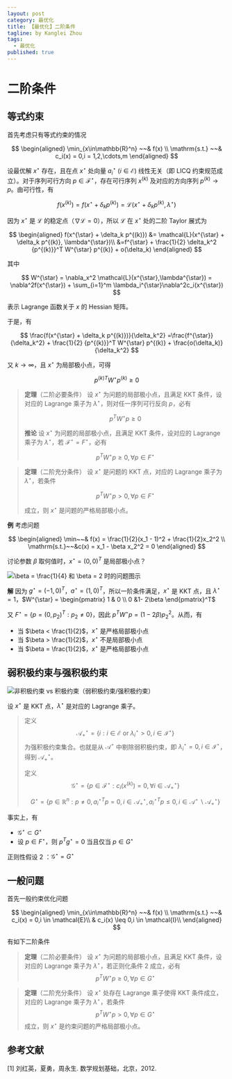 ```yaml
---
layout: post
category: 最优化
title: 【最优化】二阶条件
tagline: by Kanglei Zhou
tags: 
  - 最优化
published: true
---
```




# 二阶条件

## 等式约束

首先考虑只有等式约束的情况



$$
\begin{aligned}
\min_{x\in\mathbb{R}^n} ~~& f(x) \\
\mathrm{s.t.} ~~& c_i(x) = 0,i = 1,2,\cdots,m
\end{aligned}
$$



设最优解 $x^{\star}$ 存在，且在点 $x^{\star}$ 处向量 $a_i^{\star} ~(i \in\mathcal{E})$ 线性无关（即 LICQ 约束规范成立）。对于序列可行方向 $p \in \mathcal{F}^{\star}$，存在可行序列 $x^{(k)}$ 及对应的方向序列 $p^{(k)} \to p$。由可行性，有



$$
f(x^{(k)}) = f(x^{\star} + \delta_k p^{(k)}) = \mathcal{L}(x^{\star} + \delta_k p^{(k)}, \lambda^{\star})
$$



因为 $x^{\star}$ 是 $\mathcal{L}$ 的稳定点（$\nabla \mathcal{L} = 0$），所以 $\mathcal{L}$ 在 $x^{\star}$ 处的二阶 Taylor 展式为



$$
\begin{aligned}
f(x^{\star} + \delta_k p^{(k)}) &= \mathcal{L}(x^{\star} + \delta_k p^{(k)}, \lambda^{\star})\\
&=f^{\star} + \frac{1}{2} \delta_k^2 {p^{(k)}}^T W^{\star} p^{(k)} + o(\delta_k)
\end{aligned}
$$

其中 



$$
W^{\star} = \nabla_x^2 \mathcal{L}(x^{\star},\lambda^{\star}) = \nabla^2f(x^{\star}) + \sum_{i=1}^m \lambda_i^{\star}\nabla^2c_i(x^{\star})
$$



表示 Lagrange 函数关于 $x$ 的 Hessian 矩阵。

于是，有



$$
\frac{f(x^{\star} + \delta_k p^{(k)})}{\delta_k^2}
=\frac{f^{\star}}{\delta_k^2} + \frac{1}{2}  {p^{(k)}}^T W^{\star} p^{(k)} + \frac{o(\delta_k)}{\delta_k^2}
$$



又 $k \to \infty$，且 $x^{\star}$ 为局部极小点，可得

$$
{p^{(k)}}^T W^{\star} p^{(k)}\geq 0
$$




> **定理**（二阶必要条件）	设 $x^{\star}$ 为问题的局部极小点，且满足 KKT 条件，设对应的 Lagrange 乘子为 $\lambda^{\star}$，则对任一序列可行反向 $p$，必有
>
> 
> $$
> p^T W^{\star} p \geq 0
> $$
> 
>
> **推论**	设 $x^{\star}$ 为问题的局部极小点，且满足 KKT 条件，设对应的 Lagrange 乘子为 $\lambda^{\star}$，若 $\mathcal{F}^{\star} = F^{\star}$，必有
>
> 
> $$
> p^T W^{\star} p \geq 0, \forall p \in F^{\star}
> $$

> **定理**（二阶充分条件）	设 $x^{\star}$ 是问题的 KKT 点，对应的 Lagrange 乘子为 $\lambda^{\star}$，若条件
>
> 
> $$
> p^TW^{\star}p > 0, \forall p \in F^{\star}
> $$
> 
>
> 成立，则 $x^{\star}$ 是问题的严格局部极小点。

**例**	考虑问题


$$
\begin{aligned}
\min~~& f(x) = \frac{1}{2}(x_1 - 1)^2 + \frac{1}{2}x_2^2 \\
\mathrm{s.t.}~~&c(x) = x_1 - \beta x_2^2 = 0
\end{aligned}
$$


讨论参数 $\beta$ 取何值时，$x^{\star}=(0,0)^T$ 是局部极小点？

![$\beta = \frac{1}{4}$ 和 $\beta = 2$ 时的问题图示](https://cdn.jsdelivr.net/gh/ZhouKanglei/jidianxia/2021-1-10/1610283464322-second_order_example.png)



**解**	因为 $g^{\star} = (-1,0)^T$，$a^{\star} = (1,0)^T$，所以一阶条件满足，$x^{\star}$ 是 KKT 点，且 $\lambda^{\star} = 1$，$W^{\star} = \begin{pmatrix} 1 & 0 \\ 0 &1- 2\beta \end{pmatrix}^T$

又 $F^{\star} = \{p=(0,p_2)^T:p_2\neq0\}$，因此 $p^TW^{\star}p = (1-2\beta)p_2^2$。从而，有

- 当 $\beta < \frac{1}{2}$，$x^{\star}$ 是严格局部极小点
- 当 $\beta > \frac{1}{2}$，$x^{\star}$ 不是局部极小点
- 当 $\beta = \frac{1}{2}$，$x^{\star}$ 是严格局部极小点

## 弱积极约束与强积极约束

![非积极约束 vs 积极约束（弱积极约束/强积极约束）](https://cdn.jsdelivr.net/gh/ZhouKanglei/jidianxia/2021-1-10/1610284255083-active_condition.png)

设 $x^{\star}$ 是 KKT 点，$\lambda^{\star}$ 是对应的 Lagrange 乘子。

> 定义
> $$
> \mathcal{A}^{\star}_+ = \{i:i\in\mathcal{E} ~\mathrm{or}~ \lambda_i^{\star} > 0 ,i\in\mathcal{I}^{\star}\}
> $$
> 为强积极约束集合。也就是从 $\mathcal{A}^{\star}$ 中剔除弱积极约束，即 $\lambda^{\star}_i = 0,i\in\mathcal{I}^{\star}$，得到 $\mathcal{A}^{\star}_+$。
>
> 定义 
> $$
> \mathcal{G}^{\star} = \{p\in\mathcal{F}^{\star}:c_i(x^{(k)}) = 0,\forall i \in \mathcal{A}^{\star}_+\}
> $$
>
> $$
> G^{\star} = \{p\in \mathbb{R}^n: p \neq 0, {a_i^{\star}}^Tp = 0, i \in \mathcal{A}^{\star}_+, {a_i^{\star}}^Tp \leq 0, i \in \mathcal{A}^{\star} \backslash \mathcal{A}_+^{\star}\}
> $$

事实上，有

- $\mathcal{G}^{\star} \subset G^{\star}$
- 设 $p \in F^{\star}$，则 $p^T g^{\star} = 0$ 当且仅当 $p \in G^{\star}$

正则性假设 2 ：$\mathcal{G}^{\star} = G^{\star}$

## 一般问题

首先一般约束优化问题


$$
\begin{aligned}
\min_{x\in\mathbb{R}^n} ~~& f(x) \\
\mathrm{s.t.} ~~& c_i(x) = 0,i \in \mathcal{E}\\
& c_i(x) \leq 0,i \in \mathcal{I}\\
\end{aligned}
$$


有如下二阶条件

> **定理**（二阶必要条件）	设 $x^{\star}$ 为问题的局部极小点，且满足 KKT 条件，设对应的 Lagrange 乘子为 $\lambda^{\star}$，若正则化条件 2 成立，必有
> $$
> p^T W^{\star} p \geq 0,\forall p \in G^{\star}
> $$

> **定理**（二阶充分条件）	设 $x^{\star}$ 处存在 Lagrange 乘子使得 KKT 条件成立，对应的 Lagrange 乘子为 $\lambda^{\star}$，若条件
> $$
> p^TW^{\star}p > 0, \forall p \in G^{\star}
> $$
> 成立，则 $x^{\star}$ 是约束问题的严格局部极小点。

## 参考文献

[1]  刘红英，夏勇，周永生. 数学规划基础，北京，2012.